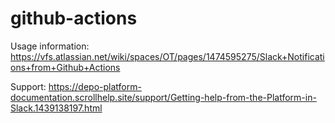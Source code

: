 # github-actions


Usage information: https://vfs.atlassian.net/wiki/spaces/OT/pages/1474595275/Slack+Notifications+from+Github+Actions

Support: https://depo-platform-documentation.scrollhelp.site/support/Getting-help-from-the-Platform-in-Slack.1439138197.html

